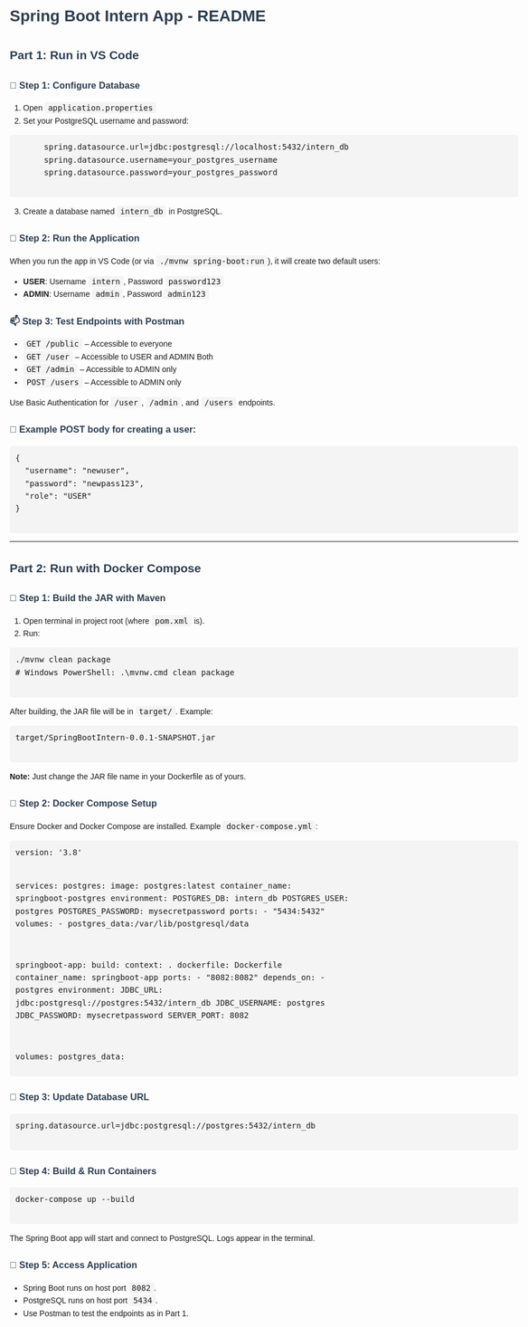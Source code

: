 <!DOCTYPE html>
<html lang="en">
<head>
  <meta charset="UTF-8">
  <title>Spring Boot Intern App README</title>
  <style>
    body {
      font-family: Arial, sans-serif;
      line-height: 1.6;
      max-width: 900px;
      margin: 20px auto;
      padding: 10px;
    }
    h1, h2, h3 {
      color: #2c3e50;
    }
    code {
      background-color: #f4f4f4; 
      padding: 2px 6px;
      border-radius: 4px;
      font-size: 14px;
    }
    pre {
      background-color: #f4f4f4;
      padding: 10px;
      overflow-x: auto;
      border-radius: 5px;
    }
  </style>
</head>
<body>

  <h1>Spring Boot Intern App - README</h1>

  <h2>Part 1: Run in VS Code</h2>

  <h3>🔧 Step 1: Configure Database</h3>
  <ol>
    <li>Open <code>application.properties</code></li>
    <li>Set your PostgreSQL username and password:</li>
  </ol>
  <pre>
      spring.datasource.url=jdbc:postgresql://localhost:5432/intern_db
      spring.datasource.username=your_postgres_username
      spring.datasource.password=your_postgres_password
  </pre>
  <ol start="3">
    <li>Create a database named <code>intern_db</code> in PostgreSQL.</li>
  </ol>

  <h3>🚀 Step 2: Run the Application</h3>
  <p>When you run the app in VS Code (or via <code>./mvnw spring-boot:run</code>), it will create two default users:</p>
  <ul>
    <li><strong>USER</strong>: Username <code>intern</code>, Password <code>password123</code></li>
    <li><strong>ADMIN</strong>: Username <code>admin</code>, Password <code>admin123</code></li>
  </ul>

  <h3>📫 Step 3: Test Endpoints with Postman</h3>
  <ul>
    <li><code>GET /public</code> – Accessible to everyone</li>
    <li><code>GET /user</code> – Accessible to USER and ADMIN Both</li>
    <li><code>GET /admin</code> – Accessible to ADMIN only</li>
    <li><code>POST /users</code> – Accessible to ADMIN only</li>
  </ul>
  <p>Use Basic Authentication for <code>/user</code>, <code>/admin</code>, and <code>/users</code> endpoints.</p>

  <h3>📝 Example POST body for creating a user:</h3>
  <pre>
{
  "username": "newuser",
  "password": "newpass123",
  "role": "USER"
}
  </pre>

  <hr>

  <h2>Part 2: Run with Docker Compose</h2>

  <h3>🐳 Step 1: Build the JAR with Maven</h3>
  <ol>
    <li>Open terminal in project root (where <code>pom.xml</code> is).</li>
    <li>Run:</li>
  </ol>
  <pre>
./mvnw clean package
# Windows PowerShell: .\mvnw.cmd clean package
  </pre>
  <p>After building, the JAR file will be in <code>target/</code>. Example:</p>
  <pre>
target/SpringBootIntern-0.0.1-SNAPSHOT.jar
  </pre>
  <p><strong>Note:</strong> Just change the JAR file name in your Dockerfile as of yours.</p>

  <h3>🐳 Step 2: Docker Compose Setup</h3>
  <p>Ensure Docker and Docker Compose are installed. Example <code>docker-compose.yml</code>:</p>
  <pre>
version: '3.8'

services:
  postgres:
    image: postgres:latest
    container_name: springboot-postgres
    environment:
      POSTGRES_DB: intern_db
      POSTGRES_USER: postgres
      POSTGRES_PASSWORD: mysecretpassword
    ports:
      - "5434:5432"
    volumes:
      - postgres_data:/var/lib/postgresql/data

  springboot-app:
    build:
      context: .
      dockerfile: Dockerfile
    container_name: springboot-app
    ports:
      - "8082:8082"
    depends_on:
      - postgres
    environment:
      JDBC_URL: jdbc:postgresql://postgres:5432/intern_db
      JDBC_USERNAME: postgres
      JDBC_PASSWORD: mysecretpassword
      SERVER_PORT: 8082

volumes:
  postgres_data:
  </pre>

  <h3>🐳 Step 3: Update Database URL</h3>
  <pre>
spring.datasource.url=jdbc:postgresql://postgres:5432/intern_db
  </pre>

  <h3>🐳 Step 4: Build & Run Containers</h3>
  <pre>
docker-compose up --build
  </pre>
  <p>The Spring Boot app will start and connect to PostgreSQL. Logs appear in the terminal.</p>

  <h3>🐳 Step 5: Access Application</h3>
  <ul>
    <li>Spring Boot runs on host port <code>8082</code>.</li>
    <li>PostgreSQL runs on host port <code>5434</code>.</li>
    <li>Use Postman to test the endpoints as in Part 1.</li>
  </ul>

</body>
</html>
